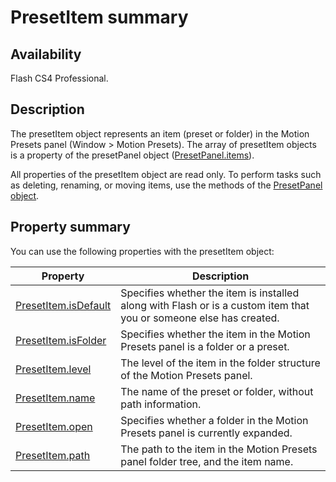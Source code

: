 # PresetItem summary

## Availability

Flash CS4 Professional.

## Description

The presetItem object represents an item (preset or folder) in the Motion Presets panel (Window > Motion Presets). The array of presetItem objects is a property of the presetPanel object ([PresetPanel.items](../PresetPanel_object/PresetPanel9.md)).

All properties of the presetItem object are read only. To perform tasks such as deleting, renaming, or moving items, use the methods of the [PresetPanel object](../PresetPanel_object/PresetPanel_summary.md).

## Property summary

You can use the following properties with the presetItem object:

| **Property** | **Description** |
| --- | --- |
| [PresetItem.isDefault](../PresetItem_object/PresetItem.md) | Specifies whether the item is installed along with Flash or is a custom item that you or someone else has created. |
| [PresetItem.isFolder](../PresetItem_object/PresetItem1.md) | Specifies whether the item in the Motion Presets panel is a folder or a preset. |
| [PresetItem.level](../PresetItem_object/PresetItem2.md) | The level of the item in the folder structure of the Motion Presets panel. |
| [PresetItem.name](../PresetItem_object/PresetItem3.md) | The name of the preset or folder, without path information. |
| [PresetItem.open](../PresetItem_object/PresetItem4.md) | Specifies whether a folder in the Motion Presets panel is currently expanded. |
| [PresetItem.path](../PresetItem_object/PresetItem5.md) | The path to the item in the Motion Presets panel folder tree, and the item name. |
